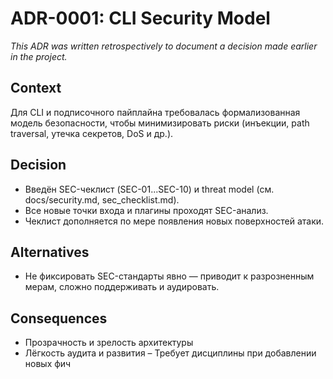 # ADR-0001: CLI Security Model

_This ADR was written retrospectively to document a decision made earlier in the project._

## Context
Для CLI и подписочного пайплайна требовалась формализованная модель безопасности, чтобы минимизировать риски (инъекции, path traversal, утечка секретов, DoS и др.).

## Decision
- Введён SEC-чеклист (SEC-01...SEC-10) и threat model (см. docs/security.md, sec_checklist.md).
- Все новые точки входа и плагины проходят SEC-анализ.
- Чеклист дополняется по мере появления новых поверхностей атаки.

## Alternatives
- Не фиксировать SEC-стандарты явно — приводит к разрозненным мерам, сложно поддерживать и аудировать.

## Consequences
+ Прозрачность и зрелость архитектуры
+ Лёгкость аудита и развития
– Требует дисциплины при добавлении новых фич
